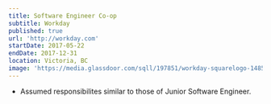 ```yaml
---
title: Software Engineer Co-op
subtitle: Workday
published: true
url: 'http://workday.com'
startDate: 2017-05-22
endDate: 2017-12-31
location: Victoria, BC
image: 'https://media.glassdoor.com/sqll/197851/workday-squarelogo-1485303092465.png'
---
```


- Assumed responsibilites similar to those of Junior Software Engineer.